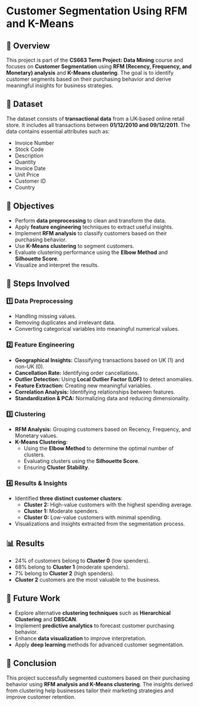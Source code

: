 # Customer Segmentation Using RFM and K-Means

## 📌 Overview
This project is part of the **CS663 Term Project: Data Mining** course and focuses on **Customer Segmentation** using **RFM (Recency, Frequency, and Monetary) analysis** and **K-Means clustering**. The goal is to identify customer segments based on their purchasing behavior and derive meaningful insights for business strategies.

## 📂 Dataset
The dataset consists of **transactional data** from a UK-based online retail store. It includes all transactions between **01/12/2010 and 09/12/2011**. The data contains essential attributes such as:
- Invoice Number
- Stock Code
- Description
- Quantity
- Invoice Date
- Unit Price
- Customer ID
- Country

## 🎯 Objectives
- Perform **data preprocessing** to clean and transform the data.
- Apply **feature engineering** techniques to extract useful insights.
- Implement **RFM analysis** to classify customers based on their purchasing behavior.
- Use **K-Means clustering** to segment customers.
- Evaluate clustering performance using the **Elbow Method** and **Silhouette Score**.
- Visualize and interpret the results.

## 🔧 Steps Involved

### 1️⃣ Data Preprocessing
- Handling missing values.
- Removing duplicates and irrelevant data.
- Converting categorical variables into meaningful numerical values.

### 2️⃣ Feature Engineering
- **Geographical Insights:** Classifying transactions based on UK (1) and non-UK (0).
- **Cancellation Rate:** Identifying order cancellations.
- **Outlier Detection:** Using **Local Outlier Factor (LOF)** to detect anomalies.
- **Feature Extraction:** Creating new meaningful variables.
- **Correlation Analysis:** Identifying relationships between features.
- **Standardization & PCA:** Normalizing data and reducing dimensionality.

### 3️⃣ Clustering
- **RFM Analysis:** Grouping customers based on Recency, Frequency, and Monetary values.
- **K-Means Clustering:**
  - Using the **Elbow Method** to determine the optimal number of clusters.
  - Evaluating clusters using the **Silhouette Score**.
  - Ensuring **Cluster Stability**.

### 4️⃣ Results & Insights
- Identified **three distinct customer clusters**:
  - **Cluster 2:** High-value customers with the highest spending average.
  - **Cluster 1:** Moderate spenders.
  - **Cluster 0:** Low-value customers with minimal spending.
- Visualizations and insights extracted from the segmentation process.

## 📊 Results
- 24% of customers belong to **Cluster 0** (low spenders).
- 68% belong to **Cluster 1** (moderate spenders).
- 7% belong to **Cluster 2** (high spenders).
- **Cluster 2** customers are the most valuable to the business.

## 🚀 Future Work
- Explore alternative **clustering techniques** such as **Hierarchical Clustering** and **DBSCAN**.
- Implement **predictive analytics** to forecast customer purchasing behavior.
- Enhance **data visualization** to improve interpretation.
- Apply **deep learning** methods for advanced customer segmentation.

## 📜 Conclusion
This project successfully segmented customers based on their purchasing behavior using **RFM analysis and K-Means clustering**. The insights derived from clustering help businesses tailor their marketing strategies and improve customer retention.


